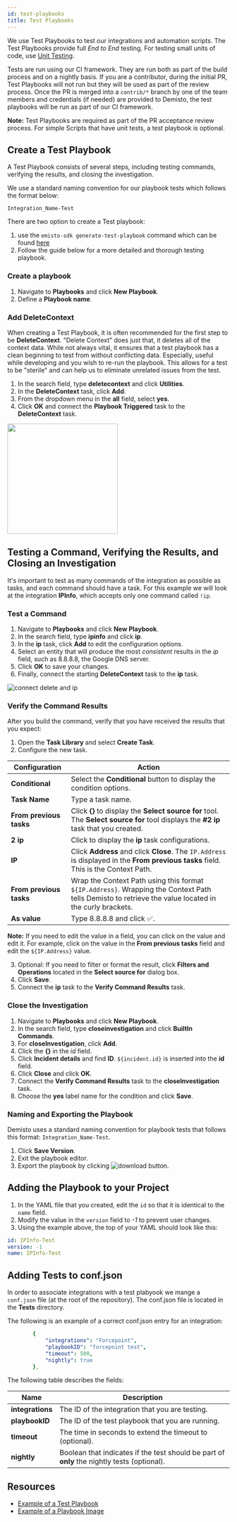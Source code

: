 ```yaml
---
id: test-playbooks
title: Test Playbooks
---
```


We use Test Playbooks to test our integrations and automation scripts. The Test Playbooks provide full *End to End* testing. For testing small units of code, use [Unit Testing](unit-testing). 

Tests are run using our CI framework. They are run both as part of the build process and on a nightly basis. If you are a contributor, during the initial PR, Test Playbooks will not run but they will be used as part of the review process. Once the PR is merged into a `contrib/*` branch by one of the team members and credentials (if needed) are provided to Demisto, the test playbooks will be run as part of our CI framework. 

**Note:** Test Playbooks are required as part of the PR acceptance review process. For simple Scripts that have unit tests, a test playbook is optional.

## Create a Test Playbook
A Test Playbook consists of several steps, including testing commands, verifying the results, and closing the investigation.

We use a standard naming convention for our playbook tests which follows the format below:

```Integration_Name-Test```

There are two option to create a Test playbook:
1. use the `emisto-sdk generate-test-playbook` command which can be found [here](https://github.com/demisto/demisto-sdk#generate-test-playbook)
2. Follow the guide below for a more detailed and thorough testing playbook.

### Create a playbook
1. Navigate to **Playbooks** and click **New Playbook**.
2. Define a **Playbook name**.


### Add DeleteContext
When creating a Test Playbook, it is often recommended for the first step to be **DeleteContext**. "Delete Context" does just that, it deletes all of the context data. While not always vital, it ensures that a test playbook has a clean beginning to test from without conflicting data. Especially, useful while developing and you wish to re-run the playbook. This allows for a test to be "sterile" and can help us to eliminate unrelated issues from the test.

1. In the search field, type **deletecontext** and click **Utilities**.
2. In the **DeleteContext** task, click **Add**.
3. From the dropdown menu in the **all** field, select **yes**.
4. Click **OK** and connect the **Playbook Triggered** task to the **DeleteContext** task.

<img src="../../doc_imgs/howtos/integrations/50275566-51eaa780-0448-11e9-8089-b3631fff1274.png" width="250" align="middle"></img>

## Testing a Command, Verifying the Results, and Closing an Investigation

It's important to test as many commands of the integration as possible as tasks, and each command should have a task. For this example we will look at the integration **IPInfo**, which accepts only one command called `!ip`.

### Test a Command

1. Navigate to **Playbooks** and click **New Playbook**.
2. In the search field, type **ipinfo** and click **ip**.
3. In the **ip** task, click **Add** to edit the configuration options.
4. Select an entity that will produce the most *consistent* results in the *ip* field, such as 8.8.8.8, the Google DNS server.
5. Click **OK** to save your changes.
6. Finally, connect the starting **DeleteContext** task to the **ip** task.

![connect delete and ip](../../doc_imgs/howtos/integrations/50736134-25fa5080-11c2-11e9-89c5-12844545b5ff.png)

### Verify the Command Results
After you build the command, verify that you have received the results that you expect:

1. Open the **Task Library** and select **Create Task**.
2. Configure the new task.

| Configuration | Action |
| ---- | ----| 
| **Conditional** | Select the **Conditional** button to display the condition options. |
| **Task Name** | Type a task name. |
| **From previous tasks** |  Click **{}** to display the **Select source for** tool. The **Select source for** tool displays the **#2 ip** task that you created. |
| **2 ip** | Click to display the **ip** task configurations. |
| **IP** | Click **Address** and click **Close**. The `IP.Address` is displayed in the **From previous tasks** field. This is the Context Path. |
| **From previous tasks** | Wrap the Context Path using this format `${IP.Address}`. Wrapping the Context Path tells Demisto to retrieve the value located in the curly brackets. |
| **As value** | Type 8.8.8.8 and click ✅. |

**Note:** If you need to edit the value in a field, you can click on the value and edit it. For example, click on the value in the **From previous tasks** field and edit the `${IP.Address}` value.

3. Optional: If you need to filter or format the result, click **Filters and Operations** located in the **Select source for** dialog box.
4. Click **Save**.
5. Connect the **ip** task to the **Verify Command Results** task.

### Close the Investigation
1. Navigate to **Playbooks** and click **New Playbook**.
2. In the search field, type **closeinvestigation** and click **BuiltIn Commands**.
3. For **closeInvestigation**, click **Add**.
4. Click the **{}** in the *id* field.
5. Click **Incident details** and find **ID**. `${incident.id}` is inserted into the **id** field.
6. Click **Close** and click **OK**.
7. Connect the **Verify Command Results** task to the **closeInvestigation** task.
8. Choose the **yes** label name for the condition and click **Save**.

### Naming and Exporting the Playbook
Demisto uses a standard naming convention for playbook tests that follows this format: `Integration_Name-Test`.

1. Click **Save Version**.
2. Exit the playbook editor.
3. Export the playbook by clicking ![download button](../../doc_imgs/howtos/integrations/50277516-4d74bd80-044d-11e9-94b6-5195dd0db796.png).

## Adding the Playbook to your Project
1. In the YAML file that you created, edit the `id` so that it is identical to the `name` field.
2. Modify the value in the `version` field to *-1* to prevent user changes.
3. Using the example above, the top of your YAML should look like this:

```yml
id: IPInfo-Test
version: -1
name: IPInfo-Test
```

## Adding Tests to conf.json
In order to associate integrations with a test plabyook we mange a `conf.json` file (at the root of the repository). The conf.json file is located in the **Tests** directory.

The following is an example of a correct conf.json entry for an integration:
```yml
        {
            "integrations": "Forcepoint",
            "playbookID": "forcepoint test",
            "timeout": 500,
            "nightly": true
        },
```
The following table describes the fields:

|Name|Description|
|---|---|
| **integrations** | The ID of the integration that you are testing. |
| **playbookID** | The ID of the test playbook that you are running. |
| **timeout** | The time in seconds to extend the timeout to (optional). |
| **nightly** | Boolean that indicates if the test should be part of **only** the nightly tests (optional). |


## Resources
* [Example of a Test Playbook](https://github.com/demisto/content/blob/master/TestPlaybooks/playbook-Carbon_Black_Response_Test.yml)
* [Example of a Playbook Image](../../doc_imgs/howtos/integrations/41154872-459f93fe-6b24-11e8-848b-25ca71f59629.png)
